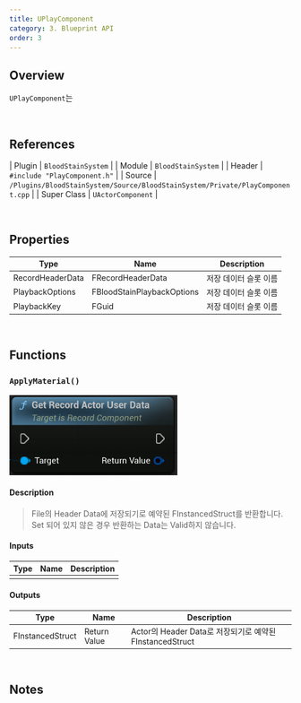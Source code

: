 ```yaml
---
title: UPlayComponent
category: 3. Blueprint API
order: 3
---
```





## Overview

`UPlayComponent`는

<br/>


## References

| Plugin | `BloodStainSystem` |
| Module | `BloodStainSystem` |
| Header | `#include "PlayComponent.h"` |
| Source | `/Plugins/BloodStainSystem/Source/BloodStainSystem/Private/PlayComponent.cpp` |
| Super Class | `UActorComponent` |

<br/>


## Properties


| Type | Name | Description |
|------------------|------------------|------------------------------|
| RecordHeaderData | FRecordHeaderData | 저장 데이터 슬롯 이름 |
| PlaybackOptions | FBloodStainPlaybackOptions | 저장 데이터 슬롯 이름 |
| PlaybackKey | FGuid | 저장 데이터 슬롯 이름 |

<br/>

## Functions

### `ApplyMaterial()`

<img src="../../images/GetRecordActorUserData.png" width="300" />	

#### Description

> File의 Header Data에 저장되기로 예약된 FInstancedStruct를 반환합니다.
Set 되어 있지 않은 경우 반환하는 Data는 Valid하지 않습니다.

#### Inputs

| Type | Name | Description |
|------|------|-------------|
| | |

#### Outputs

| Type | Name | Description |
|------|------|-------------|
| FInstancedStruct | Return Value | Actor의 Header Data로 저장되기로 예약된 FInstancedStruct |

<br>


## Notes

<!-- C++의 경우 Record User Data에 관련된 template 함수를 제공합니다. -->